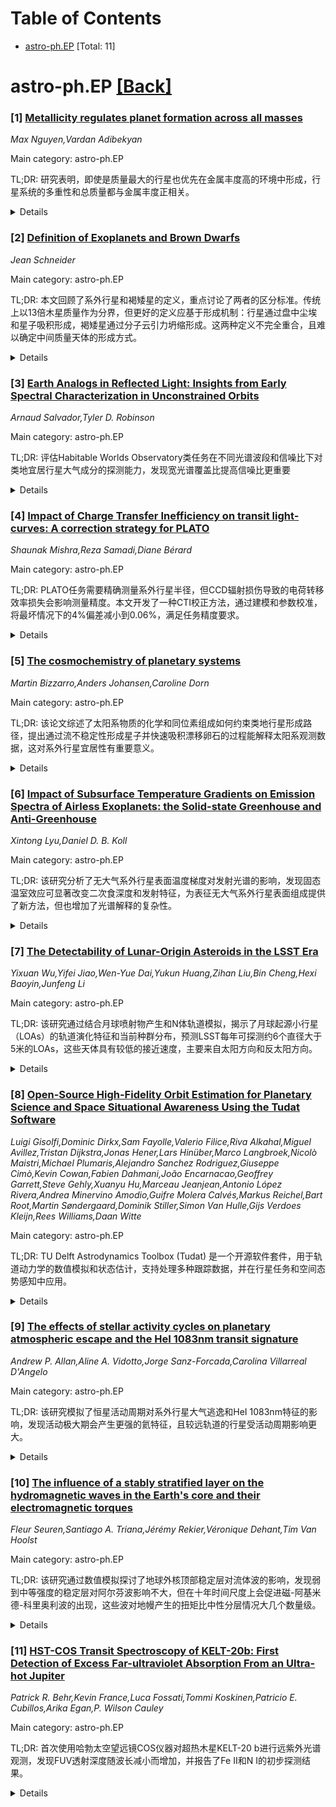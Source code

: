 <div id=toc></div>

# Table of Contents

- [astro-ph.EP](#astro-ph.EP) [Total: 11]


<div id='astro-ph.EP'></div>

# astro-ph.EP [[Back]](#toc)

### [1] [Metallicity regulates planet formation across all masses](https://arxiv.org/abs/2510.21863)
*Max Nguyen,Vardan Adibekyan*

Main category: astro-ph.EP

TL;DR: 研究表明，即使是质量最大的行星也优先在金属丰度高的环境中形成，行星系统的多重性和总质量都与金属丰度正相关。


<details>
  <summary>Details</summary>
Motivation: 理解恒星金属丰度在塑造行星系统中的核心作用，特别是对最大质量行星形成机制的争议（核心吸积 vs 引力不稳定性）。

Method: 使用总重元素质量分数（Z）作为原行星盘成分的代理指标，分析行星形成对金属丰度的依赖性。

Result: 发现Z不仅与行星存在相关，还与行星系统多重性和总行星质量相关。最大质量行星出现在最富金属的环境中，且只有行星质量分布的上端与金属丰度呈明显正相关。

Conclusion: 原行星盘的化学富集在塑造整个行星质量谱中起着核心作用，支持核心吸积理论作为行星形成的主要机制。

Abstract: The role of stellar metallicity in shaping planetary systems is central to
our understanding of planet formation. While the core accretion paradigm is
widely accepted as the dominant mechanism for forming low- and
intermediate-mass planets, the origin of the most massive planets remains
debated, with gravitational instability often invoked to explain their
existence. In this study, we analyze the dependence of planet formation on
metallicity using the total heavy-element mass fraction (Z), which is a proxy
for the composition of the protoplanetary disk inferred from stellar
photospheres. We show that even the most massive planets form preferentially in
metal-rich environments. Z correlates not only with the presence of planets,
but also with planetary system multiplicity and total planetary mass. The most
massive planets are found in the most metal-rich environments, and, in
agreement with core-accretion theory, only the upper end of the planetary mass
distribution shows a clear positive correlation with metallicity. These
findings suggest that the chemical enrichment of protoplanetary disks plays a
central role in shaping the full spectrum of planetary masses.

</details>


### [2] [Definition of Exoplanets and Brown Dwarfs](https://arxiv.org/abs/2510.21895)
*Jean Schneider*

Main category: astro-ph.EP

TL;DR: 本文回顾了系外行星和褐矮星的定义，重点讨论了两者的区分标准。传统上以13倍木星质量作为分界，但更好的定义应基于形成机制：行星通过盘中尘埃和星子吸积形成，褐矮星通过分子云引力坍缩形成。这两种定义不完全重合，且难以确定中间质量天体的形成方式。


<details>
  <summary>Details</summary>
Motivation: 解决系外行星和褐矮星分类标准不明确的问题，传统基于质量的分界存在物理意义不足的缺陷，需要基于形成机制建立更科学的定义体系。

Method: 通过文献回顾和理论分析，比较传统质量分界与基于形成机制的定义方法，探讨两种定义的不一致性，并提出未来观测测试方案。

Result: 发现传统13倍木星质量分界与基于形成机制的定义存在冲突：褐矮星质量可低至6倍木星质量，而20倍木星质量天体也可能通过吸积形成。两种定义不完全重合。

Conclusion: 系外行星和褐矮星的分类应基于形成机制而非单纯质量阈值。未来需要开发观测测试方法来区分天体的形成过程，以解决中间质量天体的分类难题。

Abstract: This chapter reviews the definition of exoplanets and of brown dwarfs.
Emphasis is given to the separation of these two populations. A traditional
view is to declare {\guillemotleft} planet {\guillemotright} objects with a
mass < 13 M Jup and {\guillemotleft} brown dwarf {\guillemotright} objects with
a mass > 13 M Jup . By analogy with Solar System planets, a better definition
is to call {\guillemotleft} planets {\guillemotright} objects formed by
accretion of dust and planetesimals in a disk. An by extension of the primitive
introduction of the word {\guillemotleft} brown dwarf {\guillemotright} for
failed stars by Jill Tarter, this term must be reserved to objects formed by
gravitational collapse in a molecular gas cloud. The two definitions do not
coincide since a {\guillemotleft} brown dwarf {\guillemotright} can have a mass
down to about 6 Jupiter mass. And there is no physical reason to assert that a
20 Jupiter mass object has not been formed by accretion. From there, the
difficulty is to decide if an object of say 20 Jupiter mass is formed by dust
accretion or by gravitational collapse. A future observational test to solve
this difficulty is presented.

</details>


### [3] [Earth Analogs in Reflected Light: Insights from Early Spectral Characterization in Unconstrained Orbits](https://arxiv.org/abs/2510.21973)
*Arnaud Salvador,Tyler D. Robinson*

Main category: astro-ph.EP

TL;DR: 评估Habitable Worlds Observatory类任务在不同光谱波段和信噪比下对类地宜居行星大气成分的探测能力，发现宽光谱覆盖比提高信噪比更重要


<details>
  <summary>Details</summary>
Motivation: 下一代空间观测站计划使用反射光谱探测类太阳恒星周围的类地系外行星，但直接成像观测的光谱覆盖和信噪比限制如何转化为大气成分和宜居性约束尚不明确

Method: 使用大气反演工具rfast评估Habitable Worlds Observatory类任务在不同光谱波段（红、蓝、可见光、近红外及其组合）和信噪比水平（10、15、20）下反演17个大气、表面、本体和轨道参数的能力

Result: 对于受限的日冕仪和仅近红外波段，大部分有限的可反演信息在信噪比=10时已获得，更高信噪比改善有限。对于更宽光谱覆盖，反演信息质量和数量随信噪比提高而改善，但可见光和近红外组合即使在中等信噪比下也能提供最全面的表征

Conclusion: 当光谱访问受限时，应优先考虑更宽的光谱覆盖而非提高信噪比，以最大化观测回报

Abstract: A next generation of space-based observatories aims to detect and
characterize potentially Earth-like exoplanets around Sun-like stars using
reflected light spectroscopy. However, it remains unclear how such direct
imaging observations$-$limited in spectral coverage and signal-to-noise ratio
(S/N)$-$translate into constraints on atmospheric composition and habitability.
Coronagraphs used for high-contrast imaging typically operate over narrow
bandpasses, and exposure time limits can restrict data quality. To optimize
observing strategies and instrument design, we use our atmospheric retrieval
tool, $\texttt{rfast}$, to assess the performance of a $\mathit{Habitable\
Worlds\ Observatory}$-type mission across different spectral bandpasses ("Red",
"Blue", "Visible", "NIR", and their combination) and S/N levels (10, 15, and
20; from moderate to moderate-high observation quality) in retrieving a wide
range of 17 atmospheric, surface, bulk, and orbital parameters of a habitable
Earth analog. We outline the observation requirements for each parameter and
the detection capabilities of each case, within a novel scenario where spectral
data are taken "early", prior to achieving orbit constraints (which may require
repeat visits to a system). For coronagraph-restricted and NIR-only bandpasses,
most of the limited retrievable information is already captured at S/N = 10,
with little improvement at higher S/N. For broader spectral coverage, the
quality and quantity of retrieved information improve with increasing S/N, but
combining visible and NIR ranges provides the most comprehensive
characterization, even at moderate S/N. To maximize returns, wider spectral
coverage should be prioritized over improving S/N when spectral access is
limited.

</details>


### [4] [Impact of Charge Transfer Inefficiency on transit light-curves: A correction strategy for PLATO](https://arxiv.org/abs/2510.22092)
*Shaunak Mishra,Reza Samadi,Diane Bérard*

Main category: astro-ph.EP

TL;DR: PLATO任务需要精确测量系外行星半径，但CCD辐射损伤导致的电荷转移效率损失会影响测量精度。本文开发了一种CTI校正方法，通过建模和参数校准，将最坏情况下的4%偏差减小到0.06%，满足任务精度要求。


<details>
  <summary>Details</summary>
Motivation: PLATO任务旨在通过凌星法精确测量地球大小的系外行星半径，精度需优于2%。但CCD辐射损伤导致的电荷转移效率损失会严重影响测量精度，必须进行校正以确保任务目标的实现。

Method: 使用PLATOSim生成校准数据，将并行过扫描信号建模为指数衰减之和，通过最小二乘拟合推断陷阱种类和释放时间。采用指数加常数函数建模拖影效应，按列进行去除。使用二次多项式建模陷阱密度的空间变化，通过迭代应用EPER方法和CTI校正算法来校准参数。

Result: 在最坏情况下（8年任务、高CTI区域），CTI导致约4%的凌星深度测量偏差，校正后残余偏差降至0.06%，远低于PLATO的精度要求。

Conclusion: 开发了一种有效的CTI校正方案，使光度测量满足PLATO的噪声预算要求，确保任务精度目标的实现。

Abstract: PLATO is designed to detect Earth-sized exoplanets around solar-type stars
and to measure their radii with accuracy better than $2\%$ via the transit
method. Charge transfer inefficiency (CTI), a by-product of radiation damage to
CCDs, can jeopardize this accuracy and therefore must be corrected. We assess
and quantify the impact of CTI on transit-depth measurements and develop a
correction strategy that restores CTI-biased depths within the accuracy budget.
Using a calibration dataset generated with PLATOSim to simulate a realistic
stellar field, we model the parallel overscan signal as a sum of exponential
decays and use least-squares fitting to infer the number of trap species and
initial estimates for the release times $\tau_{r,k}$. Smearing is modeled with
an exponential-plus-constant function and removed on a column-wise basis. We
model the spatial variation in trap density with a quadratic polynomial in
radial distance from the focal-plane center. The polynomial coefficients
$a_{p,k}$, the well-fill power index $\beta$, and the release times
$\tau_{r,k}$ are adjusted via iterative application of the Extended pixel Edge
Response (EPER) method combined with a CTI correction algorithm, yielding the
final calibration model. In the worst-case scenario (8-year mission, high-CTI
zone), CTI induces a bias of about $4\%$ in measured transit depth, reduced to
a residual of $0.06\%$ after correction - well within PLATO's accuracy
requirements. From the calibrated parameters, we derive a correction scheme
that brings photometric measurements within PLATO's noise budget, ensuring that
the mission's precision requirements are met.

</details>


### [5] [The cosmochemistry of planetary systems](https://arxiv.org/abs/2510.22915)
*Martin Bizzarro,Anders Johansen,Caroline Dorn*

Main category: astro-ph.EP

TL;DR: 该论文综述了太阳系物质的化学和同位素组成如何约束类地行星形成路径，提出通过流不稳定性形成星子并快速吸积漂移卵石的过程能解释太阳系观测数据，这对系外行星宜居性有重要意义。


<details>
  <summary>Details</summary>
Motivation: 研究原行星盘中化学组成如何影响行星形成过程、化学成分和宜居潜力，特别是理解太阳系物质的化学和同位素特征如何约束行星形成机制。

Method: 通过综述太阳系物质的化学和同位素组成数据，结合行星形成理论模型，分析不同形成路径对行星化学成分的影响。

Result: 发现通过流不稳定性形成星子并快速吸积漂移卵石的过程能够最好地解释太阳系化学和同位素观测数据。

Conclusion: 卵石吸积机制中，生命所需挥发物在岩石行星主要生长阶段就被吸积，这对系外行星宜居性有重要影响，行星体化学组成和质量控制其原始大气组成和宜居潜力。

Abstract: Planets form and obtain their compositions from the leftover material present
in protoplanetary disks of dust and gas surrounding young stars. The chemical
make-up of a disk influences every aspect of planetary composition including
their overall chemical properties, volatile content, atmospheric composition,
and potential for habitability. This Review discusses our knowledge of the
chemical and isotopic composition of Solar System materials and how this
information can be used to place constraints on the formation pathways of
terrestrial planets. We conclude that planetesimal formation by the streaming
instability followed by rapid accretion of drifting pebbles within the
protoplanetary disk lifetime reproduces most of the chemical and isotopic
observables in Solar System. This finding has important implications for
planetary habitability beyond the Solar System because in pebble accretion,
volatiles important for life are accreted during the main growth phase of rocky
planets as opposed to the late-stage. Finally, we explore how bulk chemical
inventories and masses of planetary bodies control the composition of their
primordial atmospheres and their potential to develop habitable conditions.

</details>


### [6] [Impact of Subsurface Temperature Gradients on Emission Spectra of Airless Exoplanets: the Solid-state Greenhouse and Anti-Greenhouse](https://arxiv.org/abs/2510.22932)
*Xintong Lyu,Daniel D. B. Koll*

Main category: astro-ph.EP

TL;DR: 该研究分析了无大气系外行星表面温度梯度对发射光谱的影响，发现固态温室效应可显著改变二次食深度和发射特征，为表征无大气系外行星表面组成提供了新方法，但也增加了光谱解释的复杂性。


<details>
  <summary>Details</summary>
Motivation: 研究无大气系外行星表面组成是系外行星科学的新目标，这些行星表面可能覆盖着类似月球的粉末状风化层，在真空条件下会产生固态温室效应，但目前这种效应对系外行星的影响尚未被探索。

Method: 推导了两流辐射传输方程的解析解（包含散射、吸收和发射），结合米氏理论计算，模拟了无大气系外行星的地下温度梯度和发射光谱。

Result: 发现系外风化层可产生强烈的固态温室或反温室效应，最上层地下（约100微米）温度梯度超过200K，这些梯度可改变表面发射特征，使二次食深度变化达50%，并在某些波长产生高于黑体的发射。

Conclusion: 地下温度梯度为表征无大气系外行星表面提供了新途径，但也使光谱解释复杂化，特别是在与其他微观效应共存时难以区分不同表面组成，因此未来建模研究应考虑这些效应。

Abstract: An emerging goal of exoplanet science is to constrain the surface composition
of airless exoplanets. Without the protection of an atmosphere, these planets
are likely covered by a powder-like regolith, similar to the Moon. Laboratory
studies show that, under vacuum conditions, such regoliths can develop
subsurface temperature gradients, also known as the solid-state greenhouse
effect. This effect can significantly modify the emission features of airless
bodies, but its potential impact on exoplanets is still unexplored. Here we
derive analytic solutions of the two-stream radiative transfer equations with
scattering, absorption, plus emission, and combine them with Mie theory
calculations to model subsurface temperature gradients and emission spectra of
airless exoplanets. The results show exo-regoliths can develop strong
solid-state greenhouse or anti-greenhouse effects, with temperature gradients
$>200$~K in the upper-most subsurface ($\mathcal{O}(100)\mu$m). These
temperature gradients alter surface emission features, modify secondary eclipse
depths by up to $\sim50\%$, and can produce higher-than-blackbody emission at
some wavelengths. In addition, we study whether subsurface temperature
gradients can be disentangled from other microscopic effects, such as changes
in space weathering or particle size. At least in some cases, the co-existence
of these effects makes it essentially impossible to distinguish different
surface compositions within the precisions achievable by JWST. Overall,
subsurface temperature gradients thus open potentially new ways to characterize
surfaces of airless exoplanets, but they also complicate the interpretation of
airless exoplanet spectra. In either case, their effect can be important and
should be included in future modeling studies.

</details>


### [7] [The Detectability of Lunar-Origin Asteroids in the LSST Era](https://arxiv.org/abs/2510.23155)
*Yixuan Wu,Yifei Jiao,Wen-Yue Dai,Yukun Huang,Zihan Liu,Bin Cheng,Hexi Baoyin,Junfeng Li*

Main category: astro-ph.EP

TL;DR: 该研究通过结合月球喷射物产生和N体轨道模拟，揭示了月球起源小行星（LOAs）的轨道演化特征和当前种群分布，预测LSST每年可探测约6个直径大于5米的LOAs，这些天体具有较低的接近速度，主要来自太阳方向和反太阳方向。


<details>
  <summary>Details</summary>
Motivation: 最近发现如Kamo'oalewa和2024 PT5等小行星可能起源于月球，这些月球起源小行星（LOAs）可能包含近地小行星动力学演化和地月系统近期撞击历史的重要线索，但其种群、分布和动力学特征仍知之甚少。

Method: 结合月球喷射物产生模型与N体轨道模拟，研究LOAs在过去数百万年的轨道演化及其当前种群特征。

Result: 预测Vera C. Rubin天文台的LSST每年平均可探测约6个直径大于5米的LOAs；LOAs倾向于从太阳方向和反太阳方向接近地球，且接近速度显著低于典型近地小行星。

Conclusion: 这些发现为未来针对LOAs的地面观测调查和行星防御工作提供了有价值的指导。

Abstract: While most near-Earth asteroids (NEAs) are thought to originate from the main
belt, recent discoveries have suggested the existence of a lunar-derived NEA
population, such as the asteroids Kamo'oalewa and 2024 PT5. These objects may
hold key clues to the dynamical evolution of NEAs and the recent impact history
of the Earth-Moon system. However, the population, distribution, and dynamical
characteristics of these Lunar-Origin Asteroids (LOAs) remain poorly
constrained. By combining the lunar ejecta production with N-body orbital
simulations of the ejecta, we investigate their orbital evolution in the past
millions of years and the current LOA population, revealing their significant
potential for detection by future surveys. Specifically for the Vera C. Rubin
Observatory's upcoming Legacy Survey of Space and Time (LSST), we predict an
average detection rate of about 6 LOAs (with D > 5 m) per year. Additionally,
we find that the LOAs tend to approach from sunward and anti-sunward
directions, with encounter velocities significantly lower than those of typical
NEAs. These findings offer valuable insights in guiding targeted ground-based
surveys and planetary defense efforts for LOAs in the future.

</details>


### [8] [Open-Source High-Fidelity Orbit Estimation for Planetary Science and Space Situational Awareness Using the Tudat Software](https://arxiv.org/abs/2510.23179)
*Luigi Gisolfi,Dominic Dirkx,Sam Fayolle,Valerio Filice,Riva Alkahal,Miguel Avillez,Tristan Dijkstra,Jonas Hener,Lars Hinüber,Marco Langbroek,Nicolò Maistri,Michael Plumaris,Alejandro Sanchez Rodriguez,Giuseppe Cimò,Kevin Cowan,Fabien Dahmani,João Encarnacao,Geoffrey Garrett,Steve Gehly,Xuanyu Hu,Marceau Jeanjean,Antonio López Rivera,Andrea Minervino Amodio,Guifre Molera Calvés,Markus Reichel,Bart Root,Martin Søndergaard,Dominik Stiller,Simon Van Hulle,Gijs Verdoes Kleijn,Rees Williams,Daan Witte*

Main category: astro-ph.EP

TL;DR: TU Delft Astrodynamics Toolbox (Tudat) 是一个开源软件套件，用于轨道动力学的数值模拟和状态估计，支持处理多种跟踪数据，并在行星任务和空间态势感知中应用。


<details>
  <summary>Details</summary>
Motivation: 开发一个模块化、灵活且高保真的开源软件，用于轨道动力学研究，支持多种数据源的处理和分析。

Method: 结合光学和无线电跟踪数据，使用Tudat进行动力学建模和参数估计，包括深空多普勒和距离数据、VLBI数据以及光学天体测量数据。

Result: MRO和GRAIL的后拟合多普勒残差达到1-5 mHz，轨道差异为几米；Eros的轨道差异与JPL Horizons解相差数十公里；成功预测Kosmos 482的再入时间。

Conclusion: Tudat展示了其模块化、灵活性和高保真建模能力，适用于多种轨道环境，所有代码公开，支持社区改进和扩展。

Abstract: The TU Delft Astrodynamics Toolbox (Tudat) is a free open-source software
suite for research and education in astrodynamics. Initially focused on
numerical simulations of orbital dynamics and state estimation, it enables
combining optical and radiometric tracking data from multiple sources to
estimate the dynamics and parameters of natural and artificial bodies. Recent
developments have added functionality for real tracking data analysis, with
applications to planetary missions and Space Situational Awareness (SSA). Tudat
currently supports processing of (i) deep-space Doppler and range data from DSN
and ESTRACK, (ii) Doppler and VLBI data from the PRIDE experiment, and (iii)
optical astrometry from the Minor Planet Center (MPC) and Natural Satellite
Data Center (NSDC). Using tracking data from the MRO and GRAIL spacecraft and
astrometric data of the asteroid Eros, we present prefit residuals (from
SPICE-based observables) and postfit residuals (from fitting data to the Tudat
dynamical model). Postfit Doppler residuals reach 1-5 mHz for MRO and GRAIL,
orbit differences are a few meters for GRAIL and about one meter for MRO, and
MRO range residuals are a few meters. From eight years of Eros astrometry, we
obtain an orbit difference from the JPL Horizons solution by several tens of
kilometers, consistent with its 3-sigma formal error. Tudat's SSA capability is
demonstrated by propagating the orbit of Kosmos 482, a Venus lander launched in
1972 that remained in Earth orbit, over 50 years, including its predicted
re-entry on May 10 2025. These examples showcase Tudat's modular, flexible,
high-fidelity modeling across diverse orbital regimes within a fully
open-source framework. All example code is publicly available, and future Tudat
analyses will be published with fully reproducible code, allowing anyone in the
community to improve and expand upon our work.

</details>


### [9] [The effects of stellar activity cycles on planetary atmospheric escape and the HeI 1083nm transit signature](https://arxiv.org/abs/2510.23282)
*Andrew P. Allan,Aline A. Vidotto,Jorge Sanz-Forcada,Carolina Villarreal D'Angelo*

Main category: astro-ph.EP

TL;DR: 该研究模拟了恒星活动周期对系外行星大气逃逸和HeI 1083nm特征的影响，发现活动极大期会产生更强的氦特征，且较远轨道的行星受活动周期影响更大。


<details>
  <summary>Details</summary>
Motivation: HeI 1083nm特征常用于追踪行星大气逃逸，但会受到恒星活动干扰，这给大气逃逸的探测和解释带来困难。

Method: 模拟了四种类型高度辐照系外行星在0.025和0.05 au轨道上，在太阳和更活跃的iota Hor星的最小和最大活动周期阶段的大气逃逸和HeI 1083nm特征。

Result: 活动周期中，负责大气逃逸的极紫外光子变化远大于能够电离HeI的中紫外光子，导致活动极大期氦特征更强。较远轨道的行星在逃逸率和吸收率上表现出更大的变化。

Conclusion: 恒星活动周期可以解释同一行星HeI 1083nm观测结果的不一致性，探测更可能在活动极大期发生。

Abstract: The HeI 1083nm transit signature is commonly used in tracing escaping
planetary atmospheres. However, it can be affected by stellar activity,
complicating detections and interpretations of atmospheric escape. We model how
stellar activity cycles affect the atmospheric escape and HeI 1083nm signatures
of four types of highly irradiated exoplanets, at 0.025 and 0.05 au, during
minimum and maximum cycle phases. We consider two stars, exhibiting different
cycle behaviours: the Sun and the more active star iota Hor, for which we
reconstruct its spectral energy distributions at minimum and maximum phases
using X-ray observations and photospheric models. We show that over a modulated
activity cycle, the release of extreme ultraviolet photons, responsible for
atmospheric escape, varies substantially more than that of mid-UV photons,
capable of photoionising HeI (23S). This leads to consistently stronger helium
signatures during maximum phases. We show that planets at the largest orbit are
more affected by cycles, showing larger variations in escape rates and
absorptions between minimum and maximum. We also confirm the counter-intuitive
behaviour that, despite the fall-off in escape rate with orbital distance, the
HeI 1083nm absorption is not significantly weaker at further orbits, even
strengthening with orbital distance for some iota Hor planets. We partially
explain this behaviour with the lower mid-UV fluxes at more distant orbits,
leading to less HeI (23S) photoionisations. Finally, we propose that stellar
cycles could explain some of the conflicting HeI 1083nm observations of the
same planet, with detections more likely during a phase of activity maximum.

</details>


### [10] [The influence of a stably stratified layer on the hydromagnetic waves in the Earth's core and their electromagnetic torques](https://arxiv.org/abs/2510.23361)
*Fleur Seuren,Santiago A. Triana,Jérémy Rekier,Véronique Dehant,Tim Van Hoolst*

Main category: astro-ph.EP

TL;DR: 该研究通过数值模拟探讨了地球外核顶部稳定层对流体波的影响，发现弱到中等强度的稳定层对阿尔芬波影响不大，但在十年时间尺度上会促进磁-阿基米德-科里奥利波的出现，这些波对地幔产生的扭矩比中性分层情况大几个数量级。


<details>
  <summary>Details</summary>
Motivation: 地震研究、矿物物理、热演化模型和地磁观测对地球流体外核顶部是否存在稳定分层层尚无定论，这种稳定层可能对内核流体波传播有重要影响，而流体波被用于通过波与地磁场和地幔旋转的相互作用来探测外核最外层区域。

Method: 使用数值模型计算中性分层球体中存在和不存顶部稳定层时的本征模，假设流动具有m重方位角对称性，允许径向运动穿过稳定层下边界，并通过粘性和电磁耦合实现角动量穿过核幔边界的交换。

Result: 在年际时间尺度上，发现扭转阿尔芬波仅受弱到中等强度分层的影响；在十年时间尺度上，类似的弱稳定层促进了主要在稳定层内部传播的波的出现，这些波类似于磁-阿基米德-科里奥利波，即使它们与下方的绝热流体核相互作用。

Conclusion: 外核顶部的稳定分层层对流体波有显著影响，特别是在十年时间尺度上产生的磁-阿基米德-科里奥利波能够对地幔施加比中性分层情况大几个数量级的粘性和电磁扭矩。

Abstract: Evidence from seismic studies, mineral physics, thermal evolution models and
geomagnetic observations is inconclusive about the presence of a stably
stratified layer at the top of the Earth's fluid outer core. Such a
convectively stable layer could have a strong influence on the internal fluid
waves propagating underneath the core-mantle boundary (CMB) that are used to
probe the outermost region of the core through the wave interaction with the
geomagnetic field and the rotation of the mantle. Here, we numerically
investigate the effect of a top stable layer on the outer core fluid waves by
calculating the eigenmodes in a neutrally stratified sphere permeated by a
magnetic field with and without a top stable layer. We use a numerical model,
assuming a flow with an m-fold azimuthal symmetry, that allows for radial
motions across the lower boundary of the stable layer and angular momentum
exchanges across the CMB through viscous and electromagnetic coupling. On
interannual time-scales, we find torsional Alfv\'en waves that are only
marginally affected by weak to moderate stratification strength in the outer
layer. At decadal time-scales similarly weak stable layers promote the
appearance of waves that propagate primarily within the stable layer itself and
resemble Magneto-Archimedes-Coriolis (MAC) waves, even though they interact
with the adiabatic fluid core below. These waves can exert viscous and
electromagnetic torques on the mantle that are several orders of magnitude
larger than those in the neutrally stratified case.

</details>


### [11] [HST-COS Transit Spectroscopy of KELT-20b: First Detection of Excess Far-ultraviolet Absorption From an Ultra-hot Jupiter](https://arxiv.org/abs/2510.23598)
*Patrick R. Behr,Kevin France,Luca Fossati,Tommi Koskinen,Patricio E. Cubillos,Arika Egan,P. Wilson Cauley*

Main category: astro-ph.EP

TL;DR: 首次使用哈勃太空望远镜COS仪器对超热木星KELT-20 b进行远紫外光谱观测，发现FUV透射深度随波长减小而增加，并报告了Fe II和N I的初步探测结果。


<details>
  <summary>Details</summary>
Motivation: 研究KELT-20 b的大气条件，特别是由于其A2 V型宿主恒星产生的极弱极紫外辐射，可能导致该行星的大气和电离条件与典型木星质量系外行星不同。

Method: 使用哈勃太空望远镜宇宙起源摄谱仪进行远紫外光谱观测，分析FUV透射深度随波长的变化，并搜索低电离和中性原子的特征。

Result: FUV透射深度从1600-1760Å的1.88±0.04%增加到1410-1570Å的2.28±0.04%，行星半径分别为0.1139±0.06R*和0.1222±0.07R*。初步探测到Fe II和N I（各2.4σ），未探测到C I、S I、Al II和Si II。

Conclusion: 未发现CO或H2分子吸收的证据，也没有流体动力学逃逸的迹象，表明KELT-20 b的大气逃逸过程可能与其他热木星不同。

Abstract: KELT-20 b is an ultra-hot Jupiter with an equilibrium temperature of $2260$ K
orbiting a bright (V =7.6), fast-rotating ($v\sin{i}$=117 km s$^{-1}$) A2 V
star. The atmosphere of KELT-20 b has been studied extensively via transmission
spectroscopy at optical wavelengths, showing strong hydrogen absorption as well
as metals including Na I, Ca II, Fe I, Fe II, Mg I, Si I and Cr II. The
atmospheric and ionization conditions of this planet may differ from
Jupiter-mass exoplanets due to the relatively weak extreme-ultraviolet
radiation from its host star, as the stellar dynamo that generates
chromospheric and coronal activity is thought to shut down at spectral types
earlier than A4. We present the first spectroscopic observations of KELT-20 b
in the far-ultraviolet using the Hubble Space Telescope Cosmic Origins
Spectrograph, searching for previously undetected low-ionization and neutral
atoms in the upper atmosphere. We find that the FUV transit depth increases
with decreasing wavelengths, from $1.88\pm0.04$\% at 1600--1760 {\AA} to
$2.28\pm0.04$\% at 1410--1570 {\AA}, yielding planetary radii of
$0.1139\pm0.06$ $R_*$ and $0.1222\pm0.07$ $R_*$, respectively. We report
tentative detections of Fe II and N I at $2.4\sigma$ each, and non-detections
of C I, S I, Al II, and Si II. We find no evidence for molecular absorption
from CO or H$_2$ and no sign of hydrodynamic escape.

</details>
